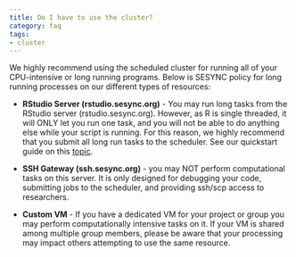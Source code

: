 ```yaml
---
title: Do I have to use the cluster?
category: faq
tags:
- cluster
---
```



We highly recommend using the scheduled cluster for running all of your CPU-intensive or long running programs. Below is SESYNC policy
for long running processes on our different types of resources:

* **RStudio Server (rstudio.sesync.org)** - You may run long tasks from the RStudio server (rstudio.sesync.org). However, as R is single threaded, it will ONLY
let you run one task, and you will not be able to do anything else while your script is running. For this reason, we highly recommend
that you submit all long run tasks to the scheduler. See our quickstart guide on this [topic](http://cyberhelp.sesync.org/quickstart/Using-the-SESYNC-Cluster.html).

* **SSH Gateway (ssh.sesync.org)** - you may NOT perform computational tasks on this server. It is only designed for debugging your code,
submitting jobs to the scheduler, and providing ssh/scp access to researchers.

* **Custom VM**  - If you have a dedicated VM for your project or group you may perform computationally intensive tasks on it. If your VM
is shared among multiple group members, please be aware that your processing may impact others attempting to use the same resource.
